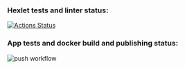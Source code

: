 ### Hexlet tests and linter status:

[![Actions Status](https://github.com/YoSoySergio/devops-for-programmers-project-74/workflows/hexlet-check/badge.svg)](https://github.com/YoSoySergio/devops-for-programmers-project-74/actions)

### App tests and docker build and publishing status:

![push workflow](https://github.com/YoSoySergio/devops-for-programmers-project-74/actions/workflows/push.yml/badge.svg)
